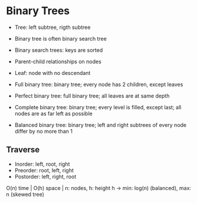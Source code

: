 # Binary Trees

- Tree: left subtree, rigth subtree
- Binary tree is often binary search tree
- Binary search trees: keys are sorted
- Parent-child relationships on nodes
- Leaf: node with no descendant

- Full binary tree: binary tree; every node has 2 children, except leaves
- Perfect binary tree: full binary tree; all leaves are at same depth
- Complete binary tree: binary tree; every level is filled, except last; all nodes are as far left as possible
- Balanced binary tree: binary tree; left and right subtrees of every node differ by no more than 1

## Traverse

- Inorder: left, root, right
- Preorder: root, left, right
- Postorder: left, right, root

O(n) time | O(h) space | n: nodes, h: height
h -> min: log(n) (balanced), max: n (skewed tree)
